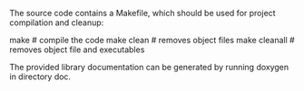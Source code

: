 The source code contains a Makefile, which should be used for project
compilation and cleanup:

make           # compile the code
make clean     # removes object files
make cleanall  # removes object file and executables

The provided library documentation can be generated by running doxygen in directory doc.
